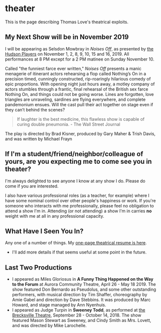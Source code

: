 # theater

This is the page describing Thomas Love's theatrical exploits.

## My Next Show will be in November 2019

I will be appearing as Selsdon Mowbray in *Noises Off*, as presented by [the Hudson Players](https://www.hudsonplayers.com/) on November 1, 2, 8, 9, 10, 15 and 16, 2019. All performances at 8 PM except for a 2 PM matinee on Sunday November 10.

Called "the funniest farce ever written," *Noises Off* presents a manic menagerie of itinerant actors rehearsing a flop called Nothing’s On in a precision timed, cunningly constructed, rip-roaringly hilarious comedy of epic proportions. With opening night just hours away, a motley company of actors stumbles through a frantic, final rehearsal of the British sex farce Nothing On, and things could not be going worse. Lines are forgotten, love triangles are unraveling, sardines are flying everywhere, and complete pandemonium ensues. Will the cast pull their act together on stage even if they can’t behind the scenes?

> If laughter is the best medicine, this flawless show is capable of curing double pneumonia.  - The Wall Street Journal

The play is directed by Brad Kisner, produced by Gary Maher & Trish Davis, and was written by Michael Frayn

## If I'm a student/friend/neighbor/colleague of yours, are you expecting me to come see you in theater?

I'm always delighted to see anyone I know at any show I do. Please do come if you are interested. 

I also have various professional roles (as a teacher, for example) where I have some nominal control over other people's happiness or work. If you're someone who interacts with me professionally, please feel no obligation to attend a show I'm in. Attending (or not attending) a show I'm in carries **no** weight with me at all in any professional capacity.

## What Have I Seen You In?

Any one of a number of things. My [one-page theatrical resume is here](https://github.com/THOMASELOVE/theater/blob/master/thomas_love_theatrical_resume_2019.pdf). 

- I'll add more details if that seems useful at some point in the future.

## Last Two Productions

- I appeared as Miles Gloriosus in **A Funny Thing Happened on the Way to the Forum** at Aurora Community Theatre, April 26 - May 18 2019. The show featured Don Bernardo as Pseudolus, and some other outstanding performers, with musical direction by Tim Shaffer, choreography by Amie Gabel and direction by Dave Stebbins. It was produced by Marc Howard, and stage managed by Ann Nyenhuis.
- I appeared as Judge Turpin in **Sweeney Todd**, as performed at [the Brecksville Theatre](https://www.thebrecksvilletheatre.org/performances/891), September 28 - October 14, 2018. The show featured Mason Stewart as Sweeney, and Cindy Smith as Mrs. Lovett, and was directed by Mike Larochelle.

